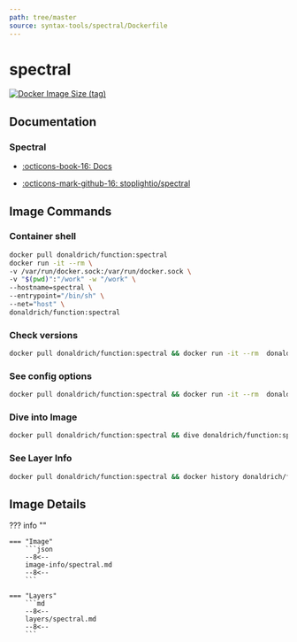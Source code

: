 ```yaml
---
path: tree/master
source: syntax-tools/spectral/Dockerfile
---
```


# spectral

[![Docker Image Size (tag)](https://img.shields.io/docker/image-size/donaldrich/function/spectral?color=blue&label=donaldrich/function:spectral&logo=docker&style=flat-square)](https://hub.docker.com/r/donaldrich/function/spectral)

## Documentation

### Spectral

- [:octicons-book-16: Docs](https://prettier.io)

- [:octicons-mark-github-16: stoplightio/spectral](https://github.com/stoplightio/spectral)

## Image Commands

### Container shell

```sh
docker pull donaldrich/function:spectral
docker run -it --rm \
-v /var/run/docker.sock:/var/run/docker.sock \
-v "$(pwd)":"/work" -w "/work" \
--hostname=spectral \
--entrypoint="/bin/sh" \
--net="host" \
donaldrich/function:spectral
```

### Check versions

```sh
docker pull donaldrich/function:spectral && docker run -it --rm  donaldrich/function:spectral validate
```

### See config options

```sh
docker pull donaldrich/function:spectral && docker run -it --rm  donaldrich/function:spectral help
```

### Dive into Image

```sh
docker pull donaldrich/function:spectral && dive donaldrich/function:spectral
```

### See Layer Info

```sh
docker pull donaldrich/function:spectral && docker history donaldrich/function:spectral
```

## Image Details

??? info ""

    === "Image"
        ```json
        --8<--
        image-info/spectral.md
        --8<--
        ```

    === "Layers"
        ```md
        --8<--
        layers/spectral.md
        --8<--
        ```
